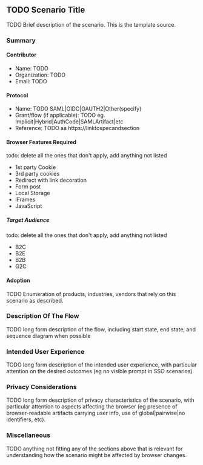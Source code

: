 ## TODO Scenario Title 
TODO Brief description of the scenario. This is the template source.

### Summary

#### Contributor 
- Name: TODO
- Organization: TODO
- Email: TODO

#### Protocol
- Name: TODO SAML|OIDC|OAUTH2|Other(specify)
- Grant/flow (if applicable): TODO eg. Implicit|Hybrid|AuthCode|SAMLArtifact|etc
- Reference: TODO aa https://linktospecandsection

#### Browser Features Required
todo: delete all the ones that don't apply, add anything not listed
- 1st party Cookie
- 3rd party cookies
- Redirect with link decoration
- Form post
- Local Storage
- IFrames
- JavaScript

##### Target Audience
todo: delete all the ones that don't apply, add anything not listed
- B2C
- B2E
- B2B
- G2C

#### Adoption
TODO Enumeration of products, industries, vendors that rely on this scenario as described.

### Description Of The Flow
TODO long form description of the flow, including start state, end state, and sequence diagram when possible
### Intended User Experience
TODO long form description of the intended user experience, with particular attention on the desired outcomes (eg no visible prompt in SSO scenarios)
### Privacy Considerations
TODO long form description of privacy characteristics of the scenario, with particular attention to aspects affecting the browser (eg presence of browser-readable artifacts carrying user info, use of global|pairwise|no identifiers, etc).
### Miscellaneous
TODO anything not fitting any of the sections above that is relevant for understanding how the scenario might be affected by browser changes.